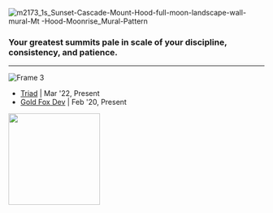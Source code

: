 
![m2173_1s_Sunset-Cascade-Mount-Hood-full-moon-landscape-wall-mural-Mt -Hood-Moonrise_Mural-Pattern](https://user-images.githubusercontent.com/54318714/233514891-baddc246-c800-4c2b-9b9b-9e81bb635a84.jpg)

### Your greatest summits pale in scale of your discipline, consistency, and patience.

----

![Frame 3](https://github.com/user-attachments/assets/8f451094-76ae-429c-9e35-948f2312bdc4)


<ul>
  <li><a href="https://www.triadhq.com/">Triad</a> | Mar '22, Present</li>
  <li><a href="https://goldfoxdev.com/">Gold Fox Dev</a> | Feb '20, Present</li>
</ul>

<img src="https://user-images.githubusercontent.com/54318714/233686633-7ce2fbda-66c6-4c58-ab2c-9a55c551cd52.png" height=180 />
